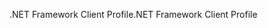 <span data-ttu-id="4bc41-101">.NET Framework Client Profile</span><span class="sxs-lookup"><span data-stu-id="4bc41-101">.NET Framework Client Profile</span></span>
